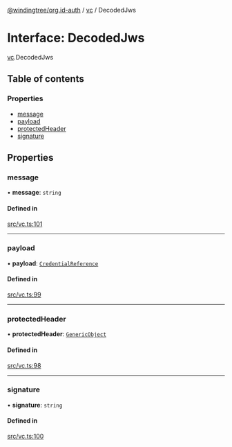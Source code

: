 [@windingtree/org.id-auth](../README.md) / [vc](../modules/vc.md) / DecodedJws

# Interface: DecodedJws

[vc](../modules/vc.md).DecodedJws

## Table of contents

### Properties

- [message](vc.DecodedJws.md#message)
- [payload](vc.DecodedJws.md#payload)
- [protectedHeader](vc.DecodedJws.md#protectedheader)
- [signature](vc.DecodedJws.md#signature)

## Properties

### message

• **message**: `string`

#### Defined in

[src/vc.ts:101](https://github.com/kostysh/org.id-sdk/blob/8a83d95/packages/auth/src/vc.ts#L101)

___

### payload

• **payload**: [`CredentialReference`](vc.CredentialReference.md)

#### Defined in

[src/vc.ts:99](https://github.com/kostysh/org.id-sdk/blob/8a83d95/packages/auth/src/vc.ts#L99)

___

### protectedHeader

• **protectedHeader**: [`GenericObject`](../modules/vc.md#genericobject)

#### Defined in

[src/vc.ts:98](https://github.com/kostysh/org.id-sdk/blob/8a83d95/packages/auth/src/vc.ts#L98)

___

### signature

• **signature**: `string`

#### Defined in

[src/vc.ts:100](https://github.com/kostysh/org.id-sdk/blob/8a83d95/packages/auth/src/vc.ts#L100)
